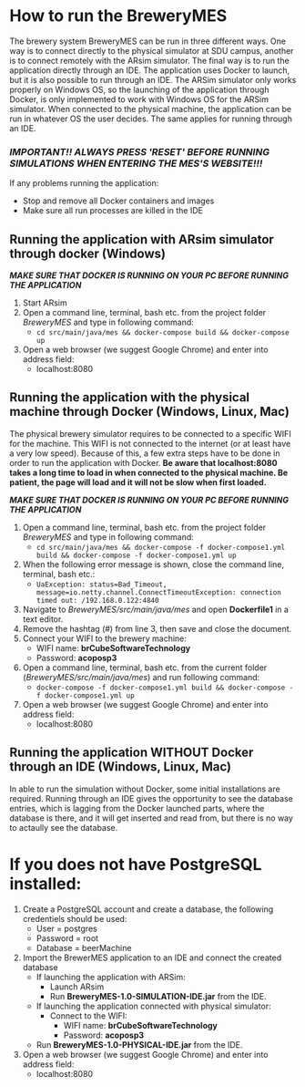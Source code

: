 # How to run the BreweryMES

The brewery system BreweryMES can be run in three different ways. One way is to connect directly to the physical simulator at SDU campus, another is to connect remotely with the ARsim simulator. The final way is to run the application directly through an IDE. The application uses Docker to launch, but it is also possible to run through an IDE. The ARSim simulator only works properly on Windows OS, so the launching of the application through Docker, is only implemented to work with Windows OS for the ARSim simulator. When connected to the physical machine, the application can be run in whatever OS the user decides. The same applies for running through an IDE.

### ***IMPORTANT!! ALWAYS PRESS 'RESET' BEFORE RUNNING SIMULATIONS WHEN ENTERING THE MES'S WEBSITE!!!***  

If any problems running the application:
 - Stop and remove all Docker containers and images
 - Make sure all run processes are killed in the IDE

## Running the application with ARsim simulator through docker (Windows)

***MAKE SURE THAT DOCKER IS RUNNING ON YOUR PC BEFORE RUNNING THE APPLICATION***

1. Start ARsim
2. Open a command line, terminal, bash etc. from the project folder *BreweryMES* and type in following command:
   - `cd src/main/java/mes && docker-compose build && docker-compose up`
3. Open a web browser (we suggest Google Chrome) and enter into address field:
   - localhost:8080   
 
    
## Running the application with the physical machine through Docker (Windows, Linux, Mac)
The physical brewery simulator requires to be connected to a specific WIFI for the machine. This WIFI is not connected to the internet (or at least have a very low speed). Because of this, a few extra steps have to be done in order to run the application with Docker.
**Be aware that localhost:8080 takes a long time to load in when connected to the physical machine. Be patient, the page will load and it will not be slow when first loaded.**

***MAKE SURE THAT DOCKER IS RUNNING ON YOUR PC BEFORE RUNNING THE APPLICATION***

1. Open a command line, terminal, bash etc. from the project folder *BreweryMES* and type in following command:
   - `cd src/main/java/mes && docker-compose -f docker-compose1.yml build && docker-compose -f docker-compose1.yml up`
2. When the following error message is shown, close the command line, terminal, bash etc.:
   - `UaException: status=Bad_Timeout, message=io.netty.channel.ConnectTimeoutException: connection timed out: /192.168.0.122:4840`
3. Navigate to *BreweryMES/src/main/java/mes* and open **Dockerfile1** in a text editor.
4. Remove the hashtag (#) from line 3, then save and close the document.
5. Connect your WIFI to the brewery machine:
   - WIFI name: **brCubeSoftwareTechnology**
   - Password: **acoposp3**
6. Open a command line, terminal, bash etc. from the current folder (*BreweryMES/src/main/java/mes*) and run following command:
   - `docker-compose -f docker-compose1.yml build && docker-compose -f docker-compose1.yml up`
7. Open a web browser (we suggest Google Chrome) and enter into address field:
   - localhost:8080


## Running the application WITHOUT Docker through an IDE (Windows, Linux, Mac)
In able to run the simulation without Docker, some initial installations are required. Running through an IDE gives the opportunity to see the database entries, which is lagging from the Docker launched parts, where the database is there, and it will get inserted and read from, but there is no way to actaully see the database.

# If you does not have PostgreSQL installed:
1. Create a PostgreSQL account and create a database, the following credentiels should be used:
   - User = postgres
   - Password = root
   - Database = beerMachine
2. Import the BrewerMES application to an IDE and connect the created database
   * If launching the application with ARSim:
      - Launch ARsim
      - Run **BreweryMES-1.0-SIMULATION-IDE.jar** from the IDE.
   * If launching the application connected with physical simulator:
      - Connect to the WIFI:
        - WIFI name: **brCubeSoftwareTechnology**
        - Password: **acoposp3**
    - Run **BreweryMES-1.0-PHYSICAL-IDE.jar** from the IDE.
7. Open a web browser (we suggest Google Chrome) and enter into address field:
   - localhost:8080
    
   

